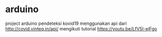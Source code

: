 # arduino
project arduino pendeteksi kovid19 menggunakan api dari http://covid.vinteq.in/api/ mengikuti tutorial https://youtu.be/LfV5l-ejFgo 
